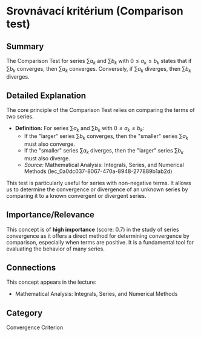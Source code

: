 # Srovnávací kritérium (Comparison test)

## Summary
The Comparison Test for series $\sum a_k$ and $\sum b_k$ with $0 \leq a_k \leq b_k$ states that if $\sum b_k$ converges, then $\sum a_k$ converges. Conversely, if $\sum a_k$ diverges, then $\sum b_k$ diverges.

## Detailed Explanation
The core principle of the Comparison Test relies on comparing the terms of two series.
*   **Definition:** For series $\sum a_k$ and $\sum b_k$ with $0 \leq a_k \leq b_k$:
    *   If the "larger" series $\sum b_k$ converges, then the "smaller" series $\sum a_k$ must also converge.
    *   If the "smaller" series $\sum a_k$ diverges, then the "larger" series $\sum b_k$ must also diverge.
    *   *Source:* Mathematical Analysis: Integrals, Series, and Numerical Methods (lec_0a0dc037-8067-470a-8948-277889b1ab2d)

This test is particularly useful for series with non-negative terms. It allows us to determine the convergence or divergence of an unknown series by comparing it to a known convergent or divergent series.

## Importance/Relevance
This concept is of **high importance** (score: 0.7) in the study of series convergence as it offers a direct method for determining convergence by comparison, especially when terms are positive. It is a fundamental tool for evaluating the behavior of many series.

## Connections
This concept appears in the lecture:
*   Mathematical Analysis: Integrals, Series, and Numerical Methods

## Category
Convergence Criterion